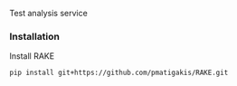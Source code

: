 Test analysis service

### Installation
Install RAKE

```
pip install git+https://github.com/pmatigakis/RAKE.git
```
